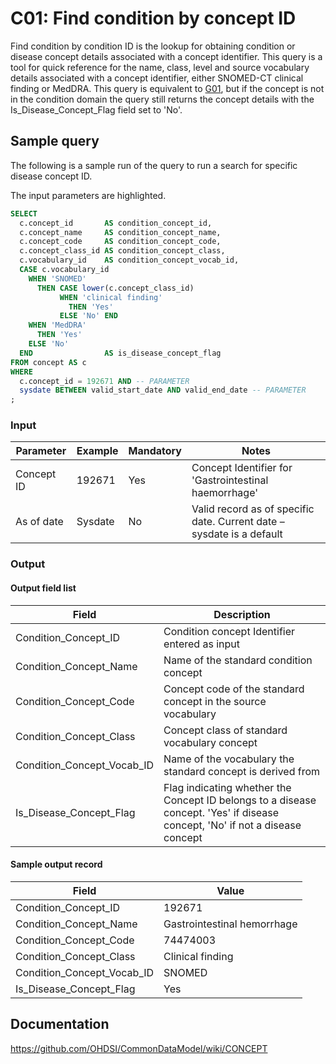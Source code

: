 # C01: Find condition by concept ID

Find condition by condition ID is the lookup for obtaining condition or disease concept details associated with a concept identifier. This query is a tool for quick reference for the name, class, level and source vocabulary details associated with a concept identifier, either SNOMED-CT clinical finding or MedDRA.
This query is equivalent to  [G01](http://vocabqueries.omop.org/general-queries/g1), but if the concept is not in the condition domain the query still returns the concept details with the Is_Disease_Concept_Flag field set to 'No'.

## Sample query

The following is a sample run of the query to run a search for specific disease concept ID.

The input parameters are highlighted.

```sql
SELECT
  c.concept_id       AS condition_concept_id,
  c.concept_name     AS condition_concept_name,
  c.concept_code     AS condition_concept_code,
  c.concept_class_id AS condition_concept_class,
  c.vocabulary_id    AS condition_concept_vocab_id,
  CASE c.vocabulary_id
    WHEN 'SNOMED'
      THEN CASE lower(c.concept_class_id)
           WHEN 'clinical finding'
             THEN 'Yes'
           ELSE 'No' END
    WHEN 'MedDRA'
      THEN 'Yes'
    ELSE 'No'
  END                AS is_disease_concept_flag
FROM concept AS c
WHERE
  c.concept_id = 192671 AND -- PARAMETER
  sysdate BETWEEN valid_start_date AND valid_end_date -- PARAMETER
;
```

### Input

|  Parameter |  Example |  Mandatory |  Notes |
| --- | --- | --- | --- |
|  Concept ID |  192671 |  Yes | Concept Identifier for 'Gastrointestinal haemorrhage' |
|  As of date |  Sysdate |  No | Valid record as of specific date. Current date – sysdate is a default |

### Output

#### Output field list

|  Field |  Description |
| --- | --- |
|  Condition_Concept_ID |  Condition concept Identifier entered as input |
|  Condition_Concept_Name |  Name of the standard condition concept |
|  Condition_Concept_Code |  Concept code of the standard concept in the source vocabulary |
|  Condition_Concept_Class |  Concept class of standard vocabulary concept |
|  Condition_Concept_Vocab_ID  |  Name of the vocabulary the standard concept is derived from |
|  Is_Disease_Concept_Flag |  Flag indicating whether the Concept ID belongs to a disease concept. 'Yes' if disease concept, 'No' if not a disease concept |


#### Sample output record

|  Field |  Value |
| --- | --- |
|  Condition_Concept_ID |  192671 |
|  Condition_Concept_Name |  Gastrointestinal hemorrhage |
|  Condition_Concept_Code |  74474003 |
|  Condition_Concept_Class |  Clinical finding |
|  Condition_Concept_Vocab_ID |  SNOMED |
|  Is_Disease_Concept_Flag |  Yes |

## Documentation
https://github.com/OHDSI/CommonDataModel/wiki/CONCEPT
